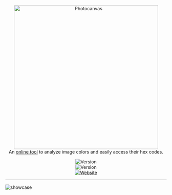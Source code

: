 <p align="center">
  <a href='https://photocanvas.xyz' target="_blank" ><img src="https://i.imgur.com/g5VDGwy.png" width="450" alt="Photocanvas" /><br/></a>
    <span>An <a href='https://photocanvas.xyz' target="_blank">online tool</a> to analyze image colors and easily access their hex codes.</span>
</p>
<p align="center">
 <img src="https://api.codemagic.io/apps/6186d6dff780e4ed5f9c7596/default-workflow/status_badge.svg" alt="Version" /> <br><img src="https://img.shields.io/github/languages/code-size/esentis/photocanvas?color=1F1D36&style=for-the-badge&label=size" alt="Version" /></br>
 <a href='https://photocanvas.xyz' target="_blank" ><img src='https://img.shields.io/website?down_message=Offline&style=for-the-badge&up_message=Online&url=https%3A%2F%2Fphotocanvas-13696.firebaseapp.com' alt='Website'/></a>
</br>
</p>

---

<img src="./photocanvas.gif" alt="showcase"/>
